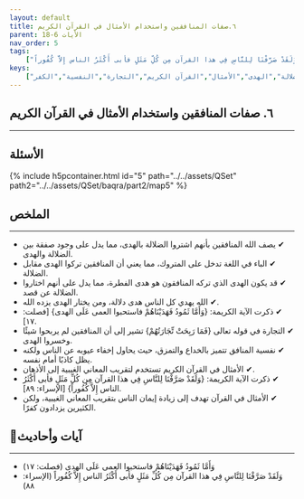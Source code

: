 ```yaml
---
layout: default
title: ٦.صفات المنافقين واستخدام الأمثال في القرآن الكريم
parent: الأيات 6-18
nav_order: 5
tags: 
    ["وَأَمَّا ثَمُودُ فَهَدَيْنَاهُمْ فاستحبوا العمى عَلَى الهدى","وَلَقَدْ صَرَّفْنَا لِلنَّاسِ فِي هذا القرآن مِن كُلِّ مَثَلٍ فأبى أَكْثَرُ الناس إِلاَّ كُفُوراً"]
keys:
    ["المنافقين","الضلالة","الهدى","الأمثال","القرآن الكريم","التجارة","النفسية","الكفر"]
---
```

## ٦. صفات المنافقين واستخدام الأمثال في القرآن الكريم
***
## الأسئلة 
{% include h5pcontainer.html id="5" path="../../assets/QSet" path2="../../assets/QSet/baqra/part2/map5" %}
## الملخص
***
- ‏✔ يصف الله المنافقين بأنهم اشتروا الضلالة بالهدى، مما يدل على وجود صفقة بين الضلالة والهدى. 
- ‏✔ الباء في اللغة تدخل على المتروك، مما يعني أن المنافقين تركوا الهدى مقابل الضلالة. 
- ‏✔ قد يكون الهدى الذي تركه المنافقون هو هدى الفطرة، مما يدل على أنهم اختاروا الضلالة عن قصد. 
- ‏✔ الله يهدي كل الناس هدى دلالة، ومن يختار الهدى يزده الله. 
- ‏✔ ذكرت الآية الكريمة: {وَأَمَّا ثَمُودُ فَهَدَيْنَاهُمْ فاستحبوا العمى عَلَى الهدى} [فصلت: ١٧]. 
- ‏✔ التجارة في قوله تعالى {فَمَا رَبِحَتْ تِّجَارَتُهُمْ} تشير إلى أن المنافقين لم يربحوا شيئًا وخسروا الهدى. 
- ‏✔ نفسية المنافق تتميز بالخداع والتمزق، حيث يحاول إخفاء عيوبه عن الناس ولكنه يظل كاذبًا أمام نفسه. 
- ‏✔ الأمثال في القرآن الكريم تستخدم لتقريب المعاني الغيبية إلى الأذهان. 
- ‏✔ ذكرت الآية الكريمة: {وَلَقَدْ صَرَّفْنَا لِلنَّاسِ فِي هذا القرآن مِن كُلِّ مَثَلٍ فأبى أَكْثَرُ الناس إِلاَّ كُفُوراً} [الإسراء: ٨٩]. 
- ‏✔ الأمثال في القرآن تهدف إلى زيادة إيمان الناس بتقريب المعاني الغيبية، ولكن الكثيرين يزدادون كفرًا. 

## 📜آيات وأحاديث
***
- ‏وَأَمَّا ثَمُودُ فَهَدَيْنَاهُمْ فاستحبوا العمى عَلَى الهدى (فصلت: ١٧)
- ‏وَلَقَدْ صَرَّفْنَا لِلنَّاسِ فِي هذا القرآن مِن كُلِّ مَثَلٍ فأبى أَكْثَرُ الناس إِلاَّ كُفُوراً (الإسراء: ٨٨)

